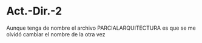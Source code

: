 # Act.-Dir.-2
Aunque tenga de nombre el archivo PARCIALARQUITECTURA es que se me olvidó cambiar el nombre de la otra vez
